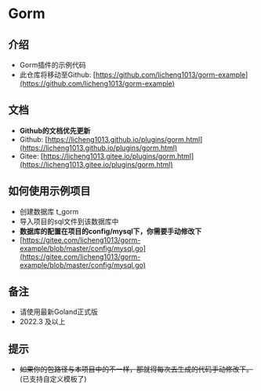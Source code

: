 # Gorm
## 介绍
- Gorm插件的示例代码
- 此仓库将移动至Github: [https://github.com/licheng1013/gorm-example](https://github.com/licheng1013/gorm-example)

## 文档
- **Github的文档优先更新**
- Github: [https://licheng1013.github.io/plugins/gorm.html](https://licheng1013.github.io/plugins/gorm.html)
- Gitee: [https://licheng1013.gitee.io/plugins/gorm.html](https://licheng1013.gitee.io/plugins/gorm.html)


## 如何使用示例项目
- 创建数据库 t_gorm
- 导入项目的sql文件到该数据库中
- **数据库的配置在项目的config/mysql下，你需要手动修改下**
- [https://gitee.com/licheng1013/gorm-example/blob/master/config/mysql.go](https://gitee.com/licheng1013/gorm-example/blob/master/config/mysql.go)

## 备注
- 请使用最新Goland正式版
- 2022.3 及以上

## 提示
- ~~如果你的包路径与本项目中的不一样，那就得每次去生成的代码手动修改下。~~(已支持自定义模板了)

